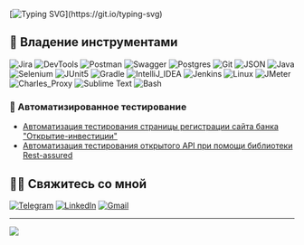 [![Typing SVG](https://readme-typing-svg.demolab.com?font=Dangrek&size=42&duration=3000&pause=500&color=2224F7&center=true&vCenter=true&multiline=true&repeat=false&width=1000&height=150&lines=Hi+there!+I'm+Aleksey;Welcome+to+my+Github!)](https://git.io/typing-svg)
## 💾 Владение инструментами
![Jira](https://img.shields.io/badge/-Jira-090909?style=for-the-badge&logo=jira&logoColor=136be1)
![DevTools](https://img.shields.io/badge/DevTools-090909?style=for-the-badge&logo=googlechrome&logoColor=4285F4)
![Postman](https://img.shields.io/badge/Postman-090909?style=for-the-badge&logo=postman&logoColor=f76935)
![Swagger](https://img.shields.io/badge/Swagger-090909?style=for-the-badge&logo=swagger&logoColor=7ede2b)
![Postgres](https://img.shields.io/badge/postgres-090909?style=for-the-badge&logo=postgresql&logoColor=white)
![Git](https://img.shields.io/badge/Git-090909?style=for-the-badge&logo=Git&logoColor=F05032)
![JSON](https://img.shields.io/badge/JSON-090909?style=for-the-badge&logo=json&logoColor=004027)
![Java](https://img.shields.io/badge/java-090909?style=for-the-badge&logo=openjdk&logoColor=43B02A)
![Selenium](https://img.shields.io/badge/Selenium-090909?style=for-the-badge&logo=Selenium&logoColor=43B02A)
![JUnit5](https://img.shields.io/badge/JUnit5-090909?style=for-the-badge&logo=JUnit5&logoColor=25A162)
![Gradle](https://img.shields.io/badge/Gradle-090909?style=for-the-badge&logo=Gradle&logoColor=02303A)
![IntelliJ_IDEA](https://img.shields.io/badge/IntelliJ_IDEA-090909?style=for-the-badge&logo=IntelliJIDEA&logoColor=AA00FF)
![Jenkins](https://img.shields.io/badge/Jenkins-090909?style=for-the-badge&logo=Jenkins&logoColor=D24939)
![Linux](https://img.shields.io/badge/Linux-090909?style=for-the-badge&logo=Linux&logoColor=FCC624)
![JMeter](https://img.shields.io/badge/Apache_JMeter-090909?style=for-the-badge&logo=ApacheJMeter&logoColor=D22128)
![Charles_Proxy](https://img.shields.io/badge/Charles_Proxy-090909?style=for-the-badge&logo=torproject&logoColor=7E4798)
![Sublime Text](https://img.shields.io/badge/sublime_text-090909?style=for-the-badge&logo=sublime-text&logoColor=important)
![Bash](https://img.shields.io/badge/Bash-090909?style=for-the-badge&logo=gnubash&logoColor=4EAA25)


### 🤖 Автоматизированное тестирование
- [Автоматизация тестирования страницы регистрации сайта банка "Открытие-инвестиции"](https://github.com/AlekseyMeryakubov-QA/diplom-qa_guru)
- [Автоматизация тестирования открытого API при помощи библиотеки Rest-assured](https://github.com/AlekseyMeryakubov-QA/rest-assured-21-ui-api)


## 🧑‍💻 Свяжитесь со мной
[![Telegram](https://img.shields.io/badge/Telegram-090909?style=for-the-badge&logo=telegram&logoColor=8cc4d7)](https://t.me/Aleksey_Meryakubov)
[![LinkedIn](https://img.shields.io/badge/Linkedin-090909?style=for-the-badge&logo=linkedin&logoColor=0073b1)](https://ru.linkedin.com/in/aleksey-m-a5699a85)
[![Gmail](https://img.shields.io/badge/Gmail-090909?style=for-the-badge&logo=gmail&logoColor=EA4335)](mailto:alex_meryakubov@mail.ru)

______________________________

![](https://komarev.com/ghpvc/?username=AlekseyMeryakubov-QA)

